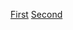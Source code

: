 [First](https://aliceh75.github.io/testing-postgresql-cluster-using-docker)
[Second](https://prudnitskiy.pro/2018/01/05/pgsql-replica/)
